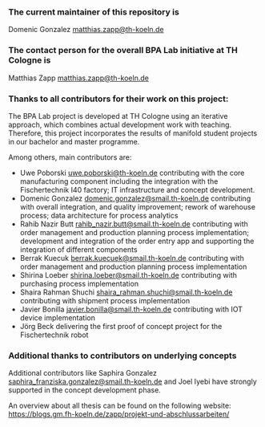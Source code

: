 ### The current maintainer of this repository is

Domenic Gonzalez <matthias.zapp@th-koeln.de>

### The contact person for the overall BPA Lab initiative at TH Cologne is

Matthias Zapp <matthias.zapp@th-koeln.de>

### Thanks to all contributors for their work on this project:

The BPA Lab project is developed at TH Cologne using an iterative approach, which combines actual development work with teaching. Therefore, this project incorporates the results of manifold student projects in our bachelor and master programme.

Among others, main contributors are:
* Uwe Poborski <uwe.poborski@th-koeln.de> contributing with the core manufacturing component including the integration with the Fischertechnik I40 factory; IT infrastructure and concept development.
* Domenic Gonzalez <domenic.gonzalez@smail.th-koeln.de> contributing with overall integration, and quality improvement; rework of warehouse process; data architecture for process analytics   
* Rahib Nazir Butt <rahib_nazir.butt@smail.th-koeln.de> contributing with order management and production planning process implementation; development and integration of the order entry app and supporting the integration of different components
* Berrak Kuecuk <berrak.kuecuek@smail.th-koeln.de> contributing with order management and production planning process implementation
* Shirina Loeber <shirina.loeber@smail.th-koeln.de> contributing with purchasing process implementation
* Shaira Rahman Shuchi <shaira_rahman.shuchi@smail.th-koeln.de> contributing with shipment process implementation
* Javier Bonilla <javier.bonilla@smail.th-koeln.de> contributing with IOT device implementation
* Jörg Beck delivering the first proof of concept project for the Fischertechnik robot

### Additional thanks to contributors on underlying concepts
Additional contributors like Saphira Gonzalez <saphira_franziska.gonzalez@smail.th-koeln.de> and Joel Iyebi have strongly supported in the concept development phase. 

An overview about all thesis can be found on the following website: https://blogs.gm.fh-koeln.de/zapp/projekt-und-abschlussarbeiten/
